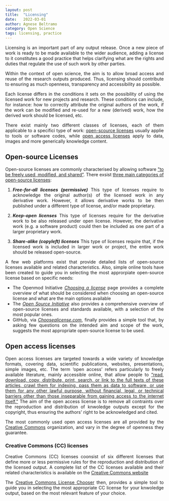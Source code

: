 ```yaml
---
layout: post
title:  "Licensing"
date:   2022-03-01 
author: Agnese Beltramo
category: Open Science 
tags: licensing, practice
---
```


<div style="text-align: justify">

Licensing is an important part of any output release. Once a new piece of work is ready to be made available to the wider audience, adding a license to it constitutes a good practice that helps clarifying what are the rights and duties that regulate the use of such work by other parties. 

Within the context of open science, the aim is to allow broad access and reuse of the research outputs produced. Thus, licensing should contribute to ensuring as much openness, transparency and accessibility as possible.

Each license differs in the conditions it sets on the possibility of using the licensed work for new projects and research. These conditions can include, for instance: how to correctly attribute the original authors of the work, if the work can be modified and re-used for a new (derived) work, how the derived work should be licensed, etc.

There exist mainly two different classes of licenses, each of them applicable to a specifici type of work: [open-scource licenses](#open-source-licenses) usually applie to tools or software codes, while [open access licenses](#open-access-licenses) apply to data, images and more generically knowledge content.


## Open-source Licenses
Open-source licenses are commonly characterised by allowing software ["to be freely used, modified, and shared”][1]. There exsist [three main categories of open-source licenses][2]:

1. ***Free-for-all licenses (permissive)***
This type of licenses require to acknowledge the original author(s) of the licensed work in any derivative work. However, it allows derivative works to be then published under a different type of license, and/or made proprietary.

2. ***Keep-open licenses***
This type of licenses require for the derivative work to be also released under open license. However, the derivative work (e.g. a software product) could then be included as one part of a larger proprietary work.

3. ***Share-alike (copyleft) licenses***
This type of licenses require that, if the licensed work is included in larger work or project, the entire work should be released open-source.


A few web platforms exist that provide detailed lists of open-source licenses available and related characteristics. Also, simple online tools have been created to guide you in selecting the most approrpiate open-source license based on specific needs:
- The Openmod Initiative [*Choosing a license*][3] page provides a complete overview of what should be considered when choosing an open-source license and what are the main options available
- The [*Open Source Initiative*][1] also provides a comprehensive overview of open-source licenses and standards available, with a selection of the most popular ones.
- GitHub, via [*Choosealicense.com*][4], finally provides a simple tool that, by asking few questions on the intended aim and scope of the work, suggests the most appropriate open-source license to be used.


## Open access licenses
Open access licenses are targeted towards a wide variety of knowledge formats, covering data, scientific publications, websites, presentations, simple images, etc.
The term ‘open access’ refers particularly to freely available literature, mainly accessible online, that allow people to [“read, download, copy, distribute, print, search, or link to the full texts of these articles, crawl them for indexing, pass them as data to software, or use them for any other lawful purpose, without financial, legal, or technical barriers other than those inseparable from gaining access to the internet itself.”][5] The aim of the open access license is to remove all contraints over the reproduction and distribution of knwoledge outputs except for the copyright, thus ensuring the authors' right to be acknowledged and cited.

The most commonly used open access licenses are all provided by the [Creative Commons](<https://creativecommons.org/>) organization, and vary in the degree of openness they guarantee.

### Creative Commons (CC) licenses
Creative Commons (CC) licenses coonsist of six different licenses that define more or less permissive rules for the reproduction and distribution of the licensed output. A complete list of the CC licenses available and their related characteristics is available on the [Creative Commons website][6]

The [Creative Commons License Chooser][7] then, provides a simple tool to guide you in selecting the most appropriate CC license for your knwoledge output, based on the most relevant feature of your choice.



[1]: <https://opensource.org/licenses> "Opensource.org, 2021. Licenses & Standards, *Open Source Initiative*. Available at: https://opensource.org/licenses (accessed Dec. 02, 2021)."

[2]: <https://ieeexplore.ieee.org/document/5370763> "Engelfriet, A., 2010. Choosing an Open Source License, *IEEE Software*, vol. 27, no. 1, pp. 48–49. DOI: 10.1109/MS.2010.5"

[3]: <https://wiki.openmod-initiative.org/wiki/Choosing_a_license> "Openmod Initiative, 2021. Choosing a license, *wiki.openmod-initiative.org*. Available at: https://wiki.openmod-initiative.org/wiki/Choosing_a_license (accessed Dec. 02, 1090 2021)."

[4]: <https://choosealicense.com/> "GitHub, Inc. Choose an open source license, *Choosealicense.com*. Available at: https://choosealicense.com/ (accessed Dec. 02, 2021)." 
[5]: <> "Chan, L., Cuplinska, D., Eisen, M., Friend, F., Genova, Y., Guedon, J.C., Hagemann, M., Harnad, S., Johnson, R., Kupryte, R., La Manna, M., Rev, I., Segbert, M., de Souza, S., Suber, P., Velterop, J., 2022. Budapest Open Access Initiative (BOAI), *Budapest Open Access Initiative*. Available at: https://www.budapestopenaccessinitiative.org/read/ (accessed Dec. 03, 2021)"
 
[6]:<https://creativecommons.org/about/cclicenses/> "Creative Commons. About CC Licenses, *Creative Commons*. Available at: https://creativecommons.org/about/cclicenses/ (accessed Dec. 02, 2021)."

[7]: <https://creativecommons.org/choose/> "Creative Commons. Choose a License, *Creative Commons*. Available at: https://creativecommons.org/choose/ (accessed Dec. 03, 2021)."

</div>